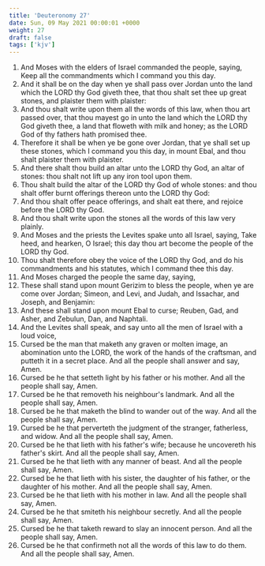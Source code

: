 ```yaml
---
title: 'Deuteronomy 27'
date: Sun, 09 May 2021 00:00:01 +0000
weight: 27
draft: false
tags: ['kjv'] 
---
```


1. And Moses with the elders of Israel commanded the people, saying, Keep all the commandments which I command you this day.
2. And it shall be on the day when ye shall pass over Jordan unto the land which the LORD thy God giveth thee, that thou shalt set thee up great stones, and plaister them with plaister:
3. And thou shalt write upon them all the words of this law, when thou art passed over, that thou mayest go in unto the land which the LORD thy God giveth thee, a land that floweth with milk and honey; as the LORD God of thy fathers hath promised thee.
4. Therefore it shall be when ye be gone over Jordan, that ye shall set up these stones, which I command you this day, in mount Ebal, and thou shalt plaister them with plaister.
5. And there shalt thou build an altar unto the LORD thy God, an altar of stones: thou shalt not lift up any iron tool upon them.
6. Thou shalt build the altar of the LORD thy God of whole stones: and thou shalt offer burnt offerings thereon unto the LORD thy God:
7. And thou shalt offer peace offerings, and shalt eat there, and rejoice before the LORD thy God.
8. And thou shalt write upon the stones all the words of this law very plainly.
9. And Moses and the priests the Levites spake unto all Israel, saying, Take heed, and hearken, O Israel; this day thou art become the people of the LORD thy God.
10. Thou shalt therefore obey the voice of the LORD thy God, and do his commandments and his statutes, which I command thee this day.
11. And Moses charged the people the same day, saying,
12. These shall stand upon mount Gerizim to bless the people, when ye are come over Jordan; Simeon, and Levi, and Judah, and Issachar, and Joseph, and Benjamin:
13. And these shall stand upon mount Ebal to curse; Reuben, Gad, and Asher, and Zebulun, Dan, and Naphtali.
14. And the Levites shall speak, and say unto all the men of Israel with a loud voice,
15. Cursed be the man that maketh any graven or molten image, an abomination unto the LORD, the work of the hands of the craftsman, and putteth it in a secret place. And all the people shall answer and say, Amen.
16. Cursed be he that setteth light by his father or his mother. And all the people shall say, Amen.
17. Cursed be he that removeth his neighbour's landmark. And all the people shall say, Amen.
18. Cursed be he that maketh the blind to wander out of the way. And all the people shall say, Amen.
19. Cursed be he that perverteth the judgment of the stranger, fatherless, and widow. And all the people shall say, Amen.
20. Cursed be he that lieth with his father's wife; because he uncovereth his father's skirt. And all the people shall say, Amen.
21. Cursed be he that lieth with any manner of beast. And all the people shall say, Amen.
22. Cursed be he that lieth with his sister, the daughter of his father, or the daughter of his mother. And all the people shall say, Amen.
23. Cursed be he that lieth with his mother in law. And all the people shall say, Amen.
24. Cursed be he that smiteth his neighbour secretly. And all the people shall say, Amen.
25. Cursed be he that taketh reward to slay an innocent person. And all the people shall say, Amen.
26. Cursed be he that confirmeth not all the words of this law to do them. And all the people shall say, Amen.
